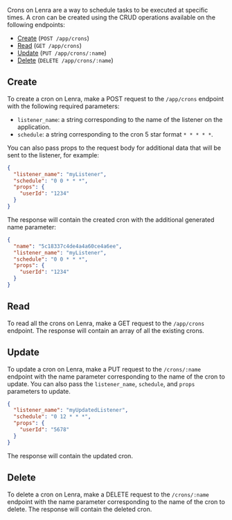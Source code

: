Crons on Lenra are a way to schedule tasks to be executed at specific times. A cron can be created using the CRUD operations available on the following endpoints:

- [Create](#create) (`POST /app/crons`)
- [Read](#read) (`GET /app/crons`)
- [Update](#update) (`PUT /app/crons/:name`)
- [Delete](#delete) (`DELETE /app/crons/:name`)

## Create

<a name="create"></a>

To create a cron on Lenra, make a POST request to the `/app/crons` endpoint with the following required parameters:

- `listener_name`: a string corresponding to the name of the listener on the application.
- `schedule`: a string corresponding to the cron 5 star format `* * * * *`.

You can also pass props to the request body for additional data that will be sent to the listener, for example:

```json
{
  "listener_name": "myListener",
  "schedule": "0 0 * * *",
  "props": {
    "userId": "1234"
  }
}
```

The response will contain the created cron with the additional generated name parameter:

```json
{
  "name": "5c18337c4de4a4a60ce4a6ee",
  "listener_name": "myListener",
  "schedule": "0 0 * * *",
  "props": {
    "userId": "1234"
  }
}
```

## Read

<a name="read"></a>

To read all the crons on Lenra, make a GET request to the `/app/crons` endpoint. The response will contain an array of all the existing crons.

## Update

<a name="update"></a>

To update a cron on Lenra, make a PUT request to the `/crons/:name` endpoint with the name parameter corresponding to the name of the cron to update. You can also pass the `listener_name`, `schedule`, and `props` parameters to update.

```json
{
  "listener_name": "myUpdatedListener",
  "schedule": "0 12 * * *",
  "props": {
    "userId": "5678"
  }
}
```

The response will contain the updated cron.

## Delete

<a name="delete"></a>

To delete a cron on Lenra, make a DELETE request to the `/crons/:name` endpoint with the name parameter corresponding to the name of the cron to delete. The response will contain the deleted cron.